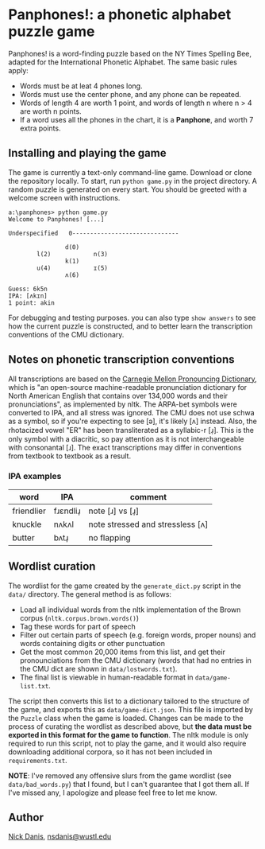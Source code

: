 # Panphones!: a phonetic alphabet puzzle game

Panphones! is a word-finding puzzle based on the NY Times Spelling Bee, adapted for the International Phonetic Alphabet. The same basic rules apply:

* Words must be at leat 4 phones long.
* Words must use the center phone, and any phone can be repeated.
* Words of length 4 are worth 1 point, and words of length n where n > 4 are worth n points.
* If a word uses all the phones in the chart, it is a **Panphone**, and worth 7 extra points.

## Installing and playing the game

The game is currently a text-only command-line game. Download or clone the repository locally. To start, run `python game.py` in the project directory. A random puzzle is generated on every start. You should be greeted with a welcome screen with instructions.

```
a:\panphones> python game.py
Welcome to Panphones! [...]

Underspecified   0------------------------------

                d(0)
        l(2)            n(3)
                k(1)
        u(4)            ɪ(5)
                ʌ(6)

Guess: 6k5n
IPA: [ʌkɪn]
1 point: akin
```

For debugging and testing purposes. you can also type `show answers` to see how the current puzzle is constructed, and to better learn the transcription conventions of the CMU dictionary. 

## Notes on phonetic transcription conventions

All transcriptions are based on the [Carnegie Mellon Pronouncing Dictionary](http://www.speech.cs.cmu.edu/cgi-bin/cmudict), which is "an open-source machine-readable pronunciation dictionary for North American English that contains over 134,000 words and their pronunciations", as implemented by nltk. The ARPA-bet symbols were converted to IPA, and all stress was ignored. The CMU does not use schwa as a symbol, so if you're expecting to see [ə], it's likely [ʌ] instead. Also, the rhotacized vowel "ER" has been transliterated as a syllabic-r [ɹ̩]. This is the only symbol with a diacritic, so pay attention as it is not interchangeable with consonantal [ɹ]. The exact transcriptions may differ in conventions from textbook to textbook as a result.

### IPA examples
| word | IPA | comment |
|---|---|---|
| friendlier | fɹɛndliɹ̩ | note [ɹ] vs [ɹ̩] |
| knuckle | nʌkʌl | note stressed and stressless [ʌ] |
| butter | bʌtɹ̩ | no flapping |

## Wordlist curation

The wordlist for the game created by the `generate_dict.py` script in the `data/` directory. The general method is as follows:

* Load all individual words from the nltk implementation of the Brown corpus (`nltk.corpus.brown.words()`)
* Tag these words for part of speech
* Filter out certain parts of speech (e.g. foreign words, proper nouns) and words containing digits or other punctuation
* Get the most common 20,000 items from this list, and get their pronounciations from the CMU dictionary (words that had no entries in the CMU dict are shown in `data/lostwords.txt`).
* The final list is viewable in human-readable format in `data/game-list.txt`. 

The script then converts this list to a dictionary tailored to the structure of the game, and exports this as `data/game-dict.json`. This file is imported by the `Puzzle` class when the game is loaded. Changes can be made to the process of curating the wordlist as described above, but **the data must be exported in this format for the game to function**. The nltk module is only required to run this script, not to play the game, and it would also require downloading additional corpora, so it has not been included in `requirements.txt`. 

**NOTE**: I've removed any offensive slurs from the game wordlist (see `data/bad_words.py`) that I found, but I can't guarantee that I got them all. If I've missed any, I apologize and please feel free to let me know. 

## Author

[Nick Danis](https://www.nickdanis.com/), [nsdanis@wustl.edu](mailto:nsdanis@wustl.edu)

